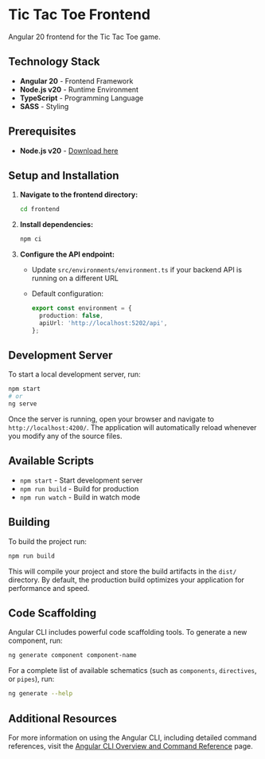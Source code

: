 # Tic Tac Toe Frontend

Angular 20 frontend for the Tic Tac Toe game.

## Technology Stack

- **Angular 20** - Frontend Framework
- **Node.js v20** - Runtime Environment
- **TypeScript** - Programming Language
- **SASS** - Styling

## Prerequisites

- **Node.js v20** - [Download here](https://nodejs.org/)

## Setup and Installation

1. **Navigate to the frontend directory:**

   ```bash
   cd frontend
   ```

2. **Install dependencies:**

   ```bash
   npm ci
   ```

3. **Configure the API endpoint:**
   - Update `src/environments/environment.ts` if your backend API is running on a different URL
   - Default configuration:

     ```typescript
     export const environment = {
       production: false,
       apiUrl: 'http://localhost:5202/api',
     };
     ```

## Development Server

To start a local development server, run:

```bash
npm start
# or
ng serve
```

Once the server is running, open your browser and navigate to `http://localhost:4200/`. The application will automatically reload whenever you modify any of the source files.

## Available Scripts

- `npm start` - Start development server
- `npm run build` - Build for production
- `npm run watch` - Build in watch mode

## Building

To build the project run:

```bash
npm run build
```

This will compile your project and store the build artifacts in the `dist/` directory. By default, the production build optimizes your application for performance and speed.

## Code Scaffolding

Angular CLI includes powerful code scaffolding tools. To generate a new component, run:

```bash
ng generate component component-name
```

For a complete list of available schematics (such as `components`, `directives`, or `pipes`), run:

```bash
ng generate --help
```

## Additional Resources

For more information on using the Angular CLI, including detailed command references, visit the [Angular CLI Overview and Command Reference](https://angular.dev/tools/cli) page.
